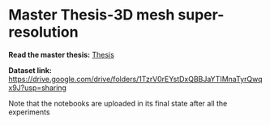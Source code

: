 # Master Thesis-3D mesh super-resolution

**Read the master thesis:** [Thesis](documents/Thesis.pdf)

**Dataset link:** https://drive.google.com/drive/folders/1TzrV0rEYstDxQBBJaYTIMnaTyrQwqx9J?usp=sharing

Note that the notebooks are uploaded in its final state after all the experiments